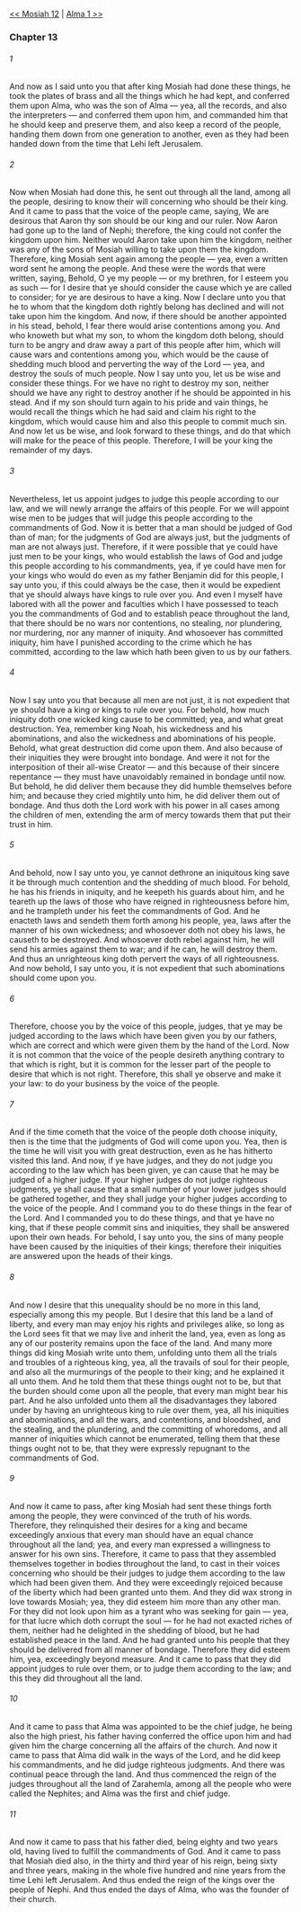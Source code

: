 [<< Mosiah 12](Mosiah%2012.md)  |  [Alma 1 >>](../Alma/Alma%201.md)

### Chapter 13
###### 1
And now as I said unto you that after king Mosiah had done these things, he took the plates of brass and all the things which he had kept, and conferred them upon Alma, who was the son of Alma — yea, all the records, and also the interpreters — and conferred them upon him, and commanded him that he should keep and preserve them, and also keep a record of the people, handing them down from one generation to another, even as they had been handed down from the time that Lehi left Jerusalem.

###### 2
Now when Mosiah had done this, he sent out through all the land, among all the people, desiring to know their will concerning who should be their king. And it came to pass that the voice of the people came, saying, We are desirous that Aaron thy son should be our king and our ruler. Now Aaron had gone up to the land of Nephi; therefore, the king could not confer the kingdom upon him. Neither would Aaron take upon him the kingdom, neither was any of the sons of Mosiah willing to take upon them the kingdom. Therefore, king Mosiah sent again among the people — yea, even a written word sent he among the people. And these were the words that were written, saying, Behold, O ye my people — or my brethren, for I esteem you as such — for I desire that ye should consider the cause which ye are called to consider; for ye are desirous to have a king. Now I declare unto you that he to whom that the kingdom doth rightly belong has declined and will not take upon him the kingdom. And now, if there should be another appointed in his stead, behold, I fear there would arise contentions among you. And who knoweth but what my son, to whom the kingdom doth belong, should turn to be angry and draw away a part of this people after him, which will cause wars and contentions among you, which would be the cause of shedding much blood and perverting the way of the Lord — yea, and destroy the souls of much people. Now I say unto you, let us be wise and consider these things. For we have no right to destroy my son, neither should we have any right to destroy another if he should be appointed in his stead. And if my son should turn again to his pride and vain things, he would recall the things which he had said and claim his right to the kingdom, which would cause him and also this people to commit much sin. And now let us be wise, and look forward to these things, and do that which will make for the peace of this people. Therefore, I will be your king the remainder of my days.

###### 3
Nevertheless, let us appoint judges to judge this people according to our law, and we will newly arrange the affairs of this people. For we will appoint wise men to be judges that will judge this people according to the commandments of God. Now it is better that a man should be judged of God than of man; for the judgments of God are always just, but the judgments of man are not always just. Therefore, if it were possible that ye could have just men to be your kings, who would establish the laws of God and judge this people according to his commandments, yea, if ye could have men for your kings who would do even as my father Benjamin did for this people, I say unto you, if this could always be the case, then it would be expedient that ye should always have kings to rule over you. And even I myself have labored with all the power and faculties which I have possessed to teach you the commandments of God and to establish peace throughout the land, that there should be no wars nor contentions, no stealing, nor plundering, nor murdering, nor any manner of iniquity. And whosoever has committed iniquity, him have I punished according to the crime which he has committed, according to the law which hath been given to us by our fathers.

###### 4
Now I say unto you that because all men are not just, it is not expedient that ye should have a king or kings to rule over you. For behold, how much iniquity doth one wicked king cause to be committed; yea, and what great destruction. Yea, remember king Noah, his wickedness and his abominations, and also the wickedness and abominations of his people. Behold, what great destruction did come upon them. And also because of their iniquities they were brought into bondage. And were it not for the interposition of their all-wise Creator — and this because of their sincere repentance — they must have unavoidably remained in bondage until now. But behold, he did deliver them because they did humble themselves before him; and because they cried mightily unto him, he did deliver them out of bondage. And thus doth the Lord work with his power in all cases among the children of men, extending the arm of mercy towards them that put their trust in him.

###### 5
And behold, now I say unto you, ye cannot dethrone an iniquitous king save it be through much contention and the shedding of much blood. For behold, he has his friends in iniquity, and he keepeth his guards about him, and he teareth up the laws of those who have reigned in righteousness before him, and he trampleth under his feet the commandments of God. And he enacteth laws and sendeth them forth among his people, yea, laws after the manner of his own wickedness; and whosoever doth not obey his laws, he causeth to be destroyed. And whosoever doth rebel against him, he will send his armies against them to war; and if he can, he will destroy them. And thus an unrighteous king doth pervert the ways of all righteousness. And now behold, I say unto you, it is not expedient that such abominations should come upon you.

###### 6
Therefore, choose you by the voice of this people, judges, that ye may be judged according to the laws which have been given you by our fathers, which are correct and which were given them by the hand of the Lord. Now it is not common that the voice of the people desireth anything contrary to that which is right, but it is common for the lesser part of the people to desire that which is not right. Therefore, this shall ye observe and make it your law: to do your business by the voice of the people.

###### 7
And if the time cometh that the voice of the people doth choose iniquity, then is the time that the judgments of God will come upon you. Yea, then is the time he will visit you with great destruction, even as he has hitherto visited this land. And now, if ye have judges, and they do not judge you according to the law which has been given, ye can cause that he may be judged of a higher judge. If your higher judges do not judge righteous judgments, ye shall cause that a small number of your lower judges should be gathered together, and they shall judge your higher judges according to the voice of the people. And I command you to do these things in the fear of the Lord. And I commanded you to do these things, and that ye have no king, that if these people commit sins and iniquities, they shall be answered upon their own heads. For behold, I say unto you, the sins of many people have been caused by the iniquities of their kings; therefore their iniquities are answered upon the heads of their kings.

###### 8
And now I desire that this unequality should be no more in this land, especially among this my people. But I desire that this land be a land of liberty, and every man may enjoy his rights and privileges alike, so long as the Lord sees fit that we may live and inherit the land, yea, even as long as any of our posterity remains upon the face of the land. And many more things did king Mosiah write unto them, unfolding unto them all the trials and troubles of a righteous king, yea, all the travails of soul for their people, and also all the murmurings of the people to their king; and he explained it all unto them. And he told them that these things ought not to be, but that the burden should come upon all the people, that every man might bear his part. And he also unfolded unto them all the disadvantages they labored under by having an unrighteous king to rule over them, yea, all his iniquities and abominations, and all the wars, and contentions, and bloodshed, and the stealing, and the plundering, and the committing of whoredoms, and all manner of iniquities which cannot be enumerated, telling them that these things ought not to be, that they were expressly repugnant to the commandments of God.

###### 9
And now it came to pass, after king Mosiah had sent these things forth among the people, they were convinced of the truth of his words. Therefore, they relinquished their desires for a king and became exceedingly anxious that every man should have an equal chance throughout all the land; yea, and every man expressed a willingness to answer for his own sins. Therefore, it came to pass that they assembled themselves together in bodies throughout the land, to cast in their voices concerning who should be their judges to judge them according to the law which had been given them. And they were exceedingly rejoiced because of the liberty which had been granted unto them. And they did wax strong in love towards Mosiah; yea, they did esteem him more than any other man. For they did not look upon him as a tyrant who was seeking for gain — yea, for that lucre which doth corrupt the soul — for he had not exacted riches of them, neither had he delighted in the shedding of blood, but he had established peace in the land. And he had granted unto his people that they should be delivered from all manner of bondage. Therefore they did esteem him, yea, exceedingly beyond measure. And it came to pass that they did appoint judges to rule over them, or to judge them according to the law; and this they did throughout all the land.

###### 10
And it came to pass that Alma was appointed to be the chief judge, he being also the high priest, his father having conferred the office upon him and had given him the charge concerning all the affairs of the church. And now it came to pass that Alma did walk in the ways of the Lord, and he did keep his commandments, and he did judge righteous judgments. And there was continual peace through the land. And thus commenced the reign of the judges throughout all the land of Zarahemla, among all the people who were called the Nephites; and Alma was the first and chief judge.

###### 11
And now it came to pass that his father died, being eighty and two years old, having lived to fulfill the commandments of God. And it came to pass that Mosiah died also, in the thirty and third year of his reign, being sixty and three years, making in the whole five hundred and nine years from the time Lehi left Jerusalem. And thus ended the reign of the kings over the people of Nephi. And thus ended the days of Alma, who was the founder of their church.